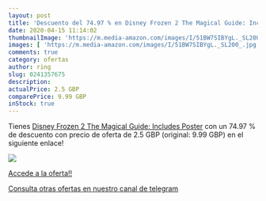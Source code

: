 ```yaml
---
layout: post
title: 'Descuento del 74.97 % en Disney Frozen 2 The Magical Guide: Inclu'
date: 2020-04-15 11:14:02
thumbnailImage: 'https://m.media-amazon.com/images/I/51BW7SIBYgL._SL200_.jpg'
images: [ 'https://m.media-amazon.com/images/I/51BW7SIBYgL._SL200_.jpg' ]
comments: true
category: ofertas
author: ring
slug: 0241357675
description:
actualPrice: 2.5 GBP
comparePrice: 9.99 GBP
inStock: true
---
```


Tienes [Disney Frozen 2 The Magical Guide: Includes Poster](https://www.amazon.com/dp/0241357675/?tag=redken08-20) con un 74.97 % de descuento con precio de oferta de 2.5 GBP (original: 9.99 GBP) en el siguiente enlace!

[![](https://m.media-amazon.com/images/I/51BW7SIBYgL._SL200_.jpg)](https://www.amazon.com/dp/0241357675/?tag=redken08-20)

[Accede a la oferta!!](https://www.amazon.com/dp/0241357675/?tag=redken08-20)

[Consulta otras ofertas en nuestro canal de telegram](https://t.me/s/ofertas25)
